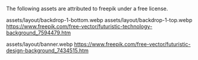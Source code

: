 The following assets are attributed to freepik under a free license.

assets/layout/backdrop-1-bottom.webp
assets/layout/backdrop-1-top.webp
https://www.freepik.com/free-vector/futuristic-technology-background_7594479.htm

assets/layout/banner.webp
https://www.freepik.com/free-vector/futuristic-design-background_7434515.htm
